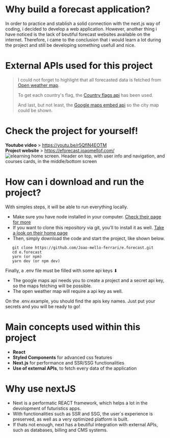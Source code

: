 # Why build a forecast application?
In order to practice and stablish a solid connection with the next.js way of coding, i decided to develop a web application.
However, another thing i have noticed is the lack of beutiful forecast websites available on the internet.
Therefore, i came to the conclusion that i would learn a lot during the project and still be developing something usefull and nice.

# External APIs used for this project
> I could not forget to highlight that all forecasted data is fetched from [Open weather map](https://openweathermap.org/api).
> 
> To get each country's flag, the [Country flags api](https://www.countryflagsapi.com/) has been used.
> 
> And last, but not least, the [Google maps embed api](https://developers.google.com/maps/documentation/embed/get-started) so the city map could be shown.

# Check the project for yourself!
**Youtube video** > https://youtu.be/r5QflN4EOTM<br />
**Project website** > https://eforecast.joaomellof.com/
![elearning home screen. Header on top, with user info and navigation, and courses cards, in the middle/bottom screen](https://user-images.githubusercontent.com/67838782/162780176-231ce025-4b07-42f0-b4d0-0f28d6b471ef.png "eforecast preview") 
# How can i download and run the project?
With simples steps, it will be able to run everything locally.
<ul>
  <li>
    Make sure you have node installed in your computer. <a href="https://nodejs.org/en/">Check their page for more</a>
  </li>
  <li>
    If you want to clone this repository via git, you'll to install it as well. <a href="https://git-scm.com/">Take a look on their home page</a>
  </li>
  <li>
    Then, simply download the code and start the project, like shown below.
  </li>
</ul>


```git
   git clone https://github.com/Joao-mello-ferrari/e.forecast.git
   cd e.forecast
   yarn (or npm)
   yarn dev (or npm dev)
```
Finally, a .env file must be filled with some api keys ⬇
* The google maps api needs you to create a project and a secret api key, so the maps fetching will be possible.
* The open weather map will require a api key as well.

On the .env.example, you should find the apis key names. Just put your secrets and you will be ready to go!

   # Main concepts used within this project
   * **React**
   * **Styled Components** for  advanced css features
   * **Next.js** for performance and SSR/SSG functionalities
   * **Use of external APIs**, to fetch every data of the application 
   
   # Why use nextJS
<ul>
  <li>
    Next is a performatic REACT framework, which helps a lot in the devolopment of futuristics apps.
  </li>
  <li>
    With functionalities such as SSR and SSG, the user´s experience is preserved, as well as a very optimized platform is built.
  </li>
  <li>
    If thats not enough, next has a beutiful integration with external APIs, such as databases, billing and CMS systems.
  </li>
</ul>
